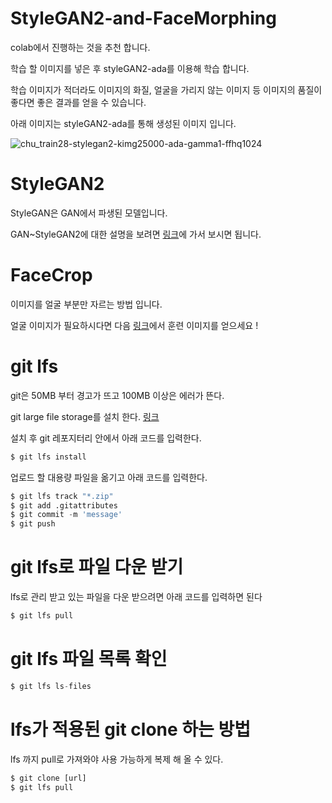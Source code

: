 # StyleGAN2-and-FaceMorphing

colab에서 진행하는 것을 추천 합니다.

학습 할 이미지를 넣은 후 styleGAN2-ada를 이용해 학습 합니다.

학습 이미지가 적더라도 이미지의 화질, 얼굴을 가리지 않는 이미지 등 이미지의 품질이 좋다면 좋은 결과를 얻을 수 있습니다.

아래 이미지는 styleGAN2-ada를 통해 생성된 이미지 입니다.

![chu_train28-stylegan2-kimg25000-ada-gamma1-ffhq1024](https://user-images.githubusercontent.com/40240766/141753191-ea24abb8-bfc9-414a-8594-af2b2c027df8.jpg)


# StyleGAN2

StyleGAN은 GAN에서 파생된 모델입니다.

GAN~StyleGAN2에 대한 설명을 보려면 [링크](https://www.notion.so/GAN-StyleGAN2-28db3fa1a6dd4ec5b072488beaec9072)에 가서 보시면 됩니다.

# FaceCrop

이미지를 얼굴 부분만 자르는 방법 입니다.

얼굴 이미지가 필요하시다면 다음 [링크](https://www.notion.so/a939b61381c24388a1abb85038805f64)에서 훈련 이미지를 얻으세요 !

# git lfs
git은 50MB 부터 경고가 뜨고 100MB 이상은 에러가 뜬다.

git large file storage를 설치 한다. [링크](https://git-lfs.github.com/)

설치 후 git 레포지터리 안에서 아래 코드를 입력한다.

```python
$ git lfs install
```

업로드 할 대용량 파일을 옮기고 아래 코드를 입력한다.

```python
$ git lfs track "*.zip"
$ git add .gitattributes
$ git commit -m 'message'
$ git push
```

# git lfs로 파일 다운 받기

lfs로 관리 받고 있는 파일을 다운 받으려면 아래 코드를 입력하면 된다

```python
$ git lfs pull
```

# git lfs 파일 목록 확인

```python
$ git lfs ls-files
```

# lfs가 적용된 git clone 하는 방법

lfs 까지 pull로 가져와야 사용 가능하게 복제 해 올 수 있다.

```python
$ git clone [url]
$ git lfs pull
```
